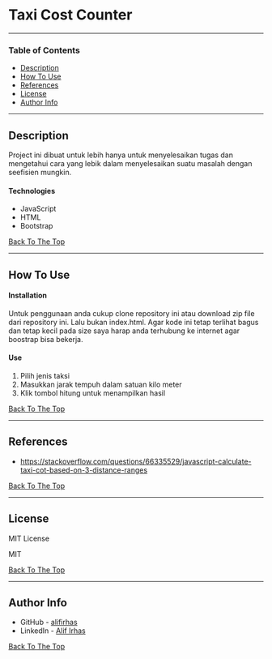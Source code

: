 # Taxi Cost Counter

---

### Table of Contents

- [Description](#description)
- [How To Use](#how-to-use)
- [References](#references)
- [License](#license)
- [Author Info](#author-info)

---

## Description

Project ini dibuat untuk lebih hanya untuk menyelesaikan tugas dan mengetahui cara yang lebik dalam menyelesaikan suatu masalah dengan seefisien mungkin.

#### Technologies

- JavaScript
- HTML
- Bootstrap

[Back To The Top](#taxi-cost-counter)

---

## How To Use

#### Installation

Untuk penggunaan anda cukup clone repository ini atau download zip file dari repository ini. Lalu bukan index.html. Agar kode ini tetap terlihat bagus dan tetap kecil pada size saya harap anda terhubung ke internet agar boostrap bisa bekerja.

#### Use

1. Pilih jenis taksi
2. Masukkan jarak tempuh dalam satuan kilo meter
3. Klik tombol hitung untuk menampilkan hasil

[Back To The Top](#taxi-cost-counter)

---

## References

- https://stackoverflow.com/questions/66335529/javascript-calculate-taxi-cot-based-on-3-distance-ranges

[Back To The Top](#taxi-cost-counter)

---

## License

MIT License

MIT

[Back To The Top](#taxi-cost-counter)

---

## Author Info

- GitHub - [alifirhas](https://github.com/alifirhas)
- LinkedIn - [Alif Irhas](https://www.linkedin.com/in/alif-irhas-0750331b3/)

[Back To The Top](#taxi-cost-counter)
